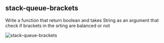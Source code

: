 ## stack-queue-brackets

Write a function that return boolean and takes String as an argument that check if brackets in the srting are balanced or not 



![stack-queue-brackets](/staks-queue/challange13/codeChallange13.jpg)
